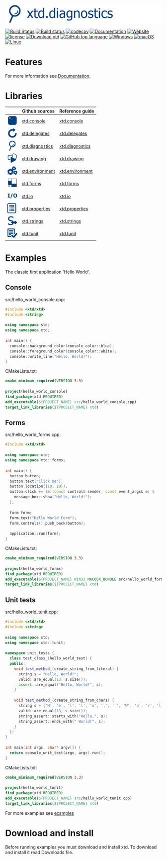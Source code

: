 [![console](docs/pictures/header.png)](https://gammasoft71.wixsite.com/xtd-console)

[![Build Status](https://travis-ci.org/gammasoft71/xtd.svg?branch=master)](https://travis-ci.org/gammasoft71/xtd)
[![Build status](https://ci.appveyor.com/api/projects/status/uqn1xbctwy88eghu?svg=true)](https://ci.appveyor.com/project/gammasoft71/xtd)
[![codecov](https://codecov.io/gh/gammasoft71/xtd/branch/master/graph/badge.svg)](https://codecov.io/gh/gammasoft71/xtd)
[![Documentation](https://codedocs.xyz/gammasoft71/xtd.svg)](https://codedocs.xyz/gammasoft71/xtd/)
[![Website](https://img.shields.io/website-up-down-green-red/http/shields.io.svg?label=xtd-console%20website)](https://gammasoft71.wixsite.com/xtd-console)
[![license](https://img.shields.io/github/license/gammasoft71/xtd.svg)](LICENSE.md)
[![Download xtd](https://img.shields.io/sourceforge/dt/xtdpro.svg)](https://sourceforge.net/projects/xtdpro/files/latest/download)
[![GitHub top language](https://img.shields.io/github/languages/top/gammasoft71/xtd.svg)](README.md)
[![Windows](https://img.shields.io/badge/os-Windows-004080.svg)](README.md)
[![macOS](https://img.shields.io/badge/os-macOS-004080.svg)](README.md)
[![Linux](https://img.shields.io/badge/os-Linux-004080.svg)](README.md)

# Features

For more information see [Documentation](docs).

# Libraries

|                                                                                                              | Github sources                                                    | Reference guide                                                      |
|--------------------------------------------------------------------------------------------------------------|-------------------------------------------------------------------|----------------------------------------------------------------------|
| [![xtd_console_logo](docs/pictures/xtd.console.png)](https://github.com/gammasoft71/xtd.console)             | [xtd.console](https://github.com/gammasoft71/xtd.console)         | [xtd.console](https://codedocs.xyz/gammasoft71/xtd.console/)         |
| [![xtd_delegates_logo](docs/pictures/xtd.delegates.png)](https://github.com/gammasoft71/xtd.delegates)       | [xtd.delegates](https://github.com/gammasoft71/xtd.delegates)     | [xtd.delegates](https://codedocs.xyz/gammasoft71/xtd.delegates/)     |
| [![xtd_diagnostics_logo](docs/pictures/xtd.diagnostics.png)](https://github.com/gammasoft71/xtd.diagnostics) | [xtd.diagnostics](https://github.com/gammasoft71/xtd.diagnostics) | [xtd.diagnostics](https://codedocs.xyz/gammasoft71/xtd.diagnostics/) |
| [![xtd_drawing_logo](docs/pictures/xtd.drawing.png)](https://github.com/gammasoft71/xtd.drawing)             | [xtd.drawing](https://github.com/gammasoft71/xtd.drawing)         | [xtd.drawing](https://codedocs.xyz/gammasoft71/xtd.drawing/)         |
| [![xtd_environment_logo](docs/pictures/xtd.environment.png)](https://github.com/gammasoft71/xtd.environment) | [xtd.environment](https://github.com/gammasoft71/xtd.environment) | [xtd.environment](https://codedocs.xyz/gammasoft71/xtd.environment/) |
| [![xtd_forms_logo](docs/pictures/xtd.forms.png)](https://github.com/gammasoft71/xtd.forms)                   | [xtd.forms](https://github.com/gammasoft71/xtd.forms)             | [xtd.forms](https://codedocs.xyz/gammasoft71/xtd.forms/)             |
| [![xtd_io_logo](docs/pictures/xtd.io.png)](https://github.com/gammasoft71/xtd.io)                            | [xtd.io](https://github.com/gammasoft71/xtd.io)                   | [xtd.io](https://codedocs.xyz/gammasoft71/xtd.io/)                   |
| [![xtd_properties_logo](docs/pictures/xtd.properties.png)](https://github.com/gammasoft71/xtd.properties)    | [xtd.properties](https://github.com/gammasoft71/xtd.properties)   | [xtd.properties](https://codedocs.xyz/gammasoft71/xtd.properties/)   |
| [![xtd_strings_logo](docs/pictures/xtd.strings.png)](https://github.com/gammasoft71/xtd.strings)             | [xtd.strings](https://github.com/gammasoft71/xtd.strings)         | [xtd.strings](https://codedocs.xyz/gammasoft71/xtd.strings/)         |
| [![xtd_tunit_logo](docs/pictures/xtd.tunit.png)](https://github.com/gammasoft71/xtd.tunit)                   | [xtd.tunit](https://github.com/gammasoft71/xtd.tunit)             | [xtd.tunit](https://codedocs.xyz/gammasoft71/xtd.tunit/)             |

# Examples

The classic first application 'Hello World'.

## Console

src/hello_world_console.cpp:

```c++
#include <xtd/xtd>
#include <string>

using namespace std;
using namespace xtd;

int main() {
  console::background_color(console_color::blue);
  console::foreground_color(console_color::white);
  console::write_line("Hello, World!");
}
```

CMakeLists.txt:

```cmake
cmake_minimum_required(VERSION 3.3)

project(hello_world_console)
find_package(xtd REQUIRED)
add_executable(${PROJECT_NAME} src/hello_world_console.cpp)
target_link_libraries(${PROJECT_NAME} xtd)
```

## Forms

src/hello_world_forms.cpp:

```c++
#include <xtd/xtd>

using namespace xtd;
using namespace xtd::forms;

int main() {
  button button;
  button.text("Click me");
  button.location({10, 10});
  button.click += [&](const control& sender, const event_args& e) {
    message_box::show("Hello, World!");
  };
  
  form form;
  form.text("Hello World Form");
  form.controls().push_back(button);
  
  application::run(form);
}
```

CMakeLists.txt:

```cmake
cmake_minimum_required(VERSION 3.3)

project(hello_world_forms)
find_package(xtd REQUIRED)
add_executable(${PROJECT_NAME} WIN32 MACOSX_BUNDLE src/hello_world_forms.cpp)
target_link_libraries(${PROJECT_NAME} xtd)
```

## Unit tests

src/hello_world_tunit.cpp:

```c++
#include <xtd/xtd>
#include <string>

using namespace std;
using namespace xtd::tunit;

namespace unit_tests {
  class test_class_(hello_world_test) {
  public:
    void test_method_(create_string_from_literal) {
      string s = "Hello, World!";
      valid::are_equal(13, s.size());
      assert::are_equal("Hello, World!", s);
    }
    
    void test_method_(create_string_from_chars) {
      string s = {'H', 'e', 'l', 'l', 'o', ',', ' ', 'W', 'o', 'r', 'l', 'd', '!'};
      valid::are_equal(13, s.size());
      string_assert::starts_with("Hello,", s);
      string_assert::ends_with(" World!", s);
    }
  };
}

int main(int argc, char* argv[]) {
  return console_unit_test(argv, argc).run();
}
```

CMakeLists.txt:

```cmake
cmake_minimum_required(VERSION 3.3)

project(hello_world_tunit)
find_package(xtd REQUIRED)
add_executable(${PROJECT_NAME} src/hello_world_tunit.cpp)
target_link_libraries(${PROJECT_NAME} xtd)
```

For more examples see [examples](examples)

# Download and install

Before running examples you must download and install xtd. To download and install it read Downloads file.

